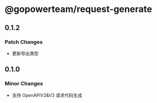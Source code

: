 # @gopowerteam/request-generate

## 0.1.2

### Patch Changes

- 更新导出类型

## 0.1.0

### Minor Changes

- 支持 OpenAPIV2&V3 请求代码生成
